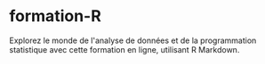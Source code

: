 # formation-R
Explorez le monde de l'analyse de données et de la programmation statistique avec cette formation en ligne, utilisant R Markdown.
